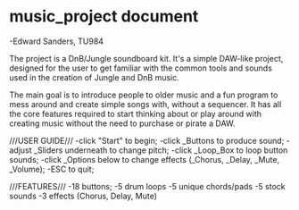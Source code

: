 # music_project document
-Edward Sanders, TU984

The project is a DnB/Jungle soundboard kit. It's a simple DAW-like project, designed for the user to get familiar with the common tools and sounds used in the creation of Jungle and DnB music. 

The main goal is to introduce people to older music and a fun program to mess around and create simple songs with, without a sequencer.
It has all the core features required to start thinking about or play around with creating music without the need to purchase or pirate a DAW.

///USER GUIDE///
-click "Start" to begin;
-click _Buttons to produce sound;
-adjust _Sliders underneath to change pitch;
-click _Loop_Box to loop button sounds;
-click _Options below to change effects (_Chorus, _Delay, _Mute, _Volume);
-ESC to quit;

///FEATURES///
-18 buttons;
	-5 drum loops
	-5 unique chords/pads
	-5 stock sounds
	-3 effects (Chorus, Delay, Mute)






